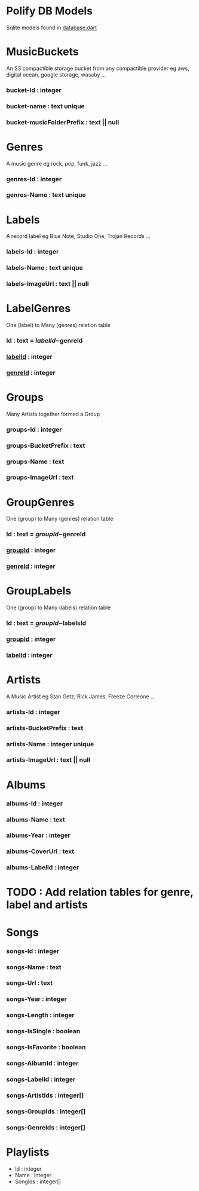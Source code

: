 # Polify DB Models

Sqlite models found in [database.dart](lib/database.dart)

# MusicBuckets

An S3 compactible storage bucket from any compactible provider eg aws, digital ocean, google storage, wasaby ...

### bucket-Id : integer

### bucket-name : text **unique**

### bucket-musicFolderPrefix : text || null

# Genres

A music genre eg rock, pop, funk, jazz ...

### genres-Id : integer

### genres-Name : text **unique**

# Labels

A record label eg Blue Note, Studio One, Trojan Records ...

### labels-Id : integer

### labels-Name : text **unique**

### labels-ImageUrl : text || null

# LabelGenres

One (label) to Many (genres) relation table

### Id : text = $labelId-$genreId

### [labelId](#labels-id--integer) : integer

### [genreId](#genres-id--integer) : integer

# Groups

Many Artists together formed a Group

### groups-Id : integer

### groups-BucketPrefix : text

### groups-Name : text

### groups-ImageUrl : text

# GroupGenres

One (group) to Many (genres) relation table

### Id : text = $groupId-$genreId

### [groupId](#groups-id--integer) : integer

### [genreId](#genres-id--integer) : integer

# GroupLabels

One (group) to Many (labels) relation table

### Id : text = $groupId-$labelsId

### [groupId](#groups-id--integer) : integer

### [labelId](#labels-id--integer) : integer

# Artists

A Music Artist eg Stan Getz, Rick James, Freeze Corleone ...

### artists-Id : integer

### artists-BucketPrefix : text

### artists-Name : integer **unique**

### artists-ImageUrl : text || null

# Albums

### albums-Id : integer

### albums-Name : text

### albums-Year : integer

### albums-CoverUrl : text

### albums-LabelId : integer

# TODO : Add relation tables for genre, label and artists

# Songs

### songs-Id : integer

### songs-Name : text

### songs-Url : text

### songs-Year : integer

### songs-Length : integer

### songs-IsSingle : boolean

### songs-IsFavorite : boolean

### songs-AlbumId : integer

### songs-LabelId : integer

### songs-ArtistIds : integer[]

### songs-GroupIds : integer[]

### songs-GenreIds : integer[]

# Playlists

- Id : integer
- Name : integer
- SongIds : integer[]
